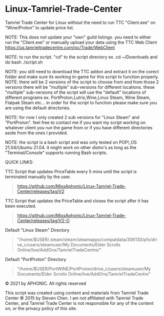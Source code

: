 # Linux-Tamriel-Trade-Center
Tamriel Trade Center for Linux without the need to run TTC "Client.exe" on "Wine/Proton" to update price list.

NOTE: This does not update your "own" guild listings. you need to either run the "Client.exe" or manually upload your data using the TTC Web Client https://us.tamrieltradecentre.com/pc/Trade/WebClient

NOTE: to run the script. "cd" to the script directory ex. cd ~/Downloads and do bash ./script.sh

NOTE: you still need to download the TTC addon and extract it on the corect folder and make sure its working in-game for this script to function properly.
NOTE: there will be 2 versions of the script to choose from and from those 2 versions there will be "multiple" sub-versions for different locations. these "multiple" sub-versions of the script will use the "default" locations of different programs ex. PortProton,Lutris,Wine,Linux Steam, Wine Steam, Flatpak Steam etc... in order for the script to function please make sure you are using the default directories.

NOTE: for now I only created 2 sub versions for "Linux Steam" and "PortProton". feel free to contact me if you want my script working on whatever client you run the game from or if you have different directories aside from the ones I provided.

NOTE: the script is a bash script and was only tested on POP!_OS 21.04/Ubuntu 21.04. it might work on other distro's as long as the "Terminal/Console" supports running Bash scripts.


QUICK LINKS:

TTC Script that updates PriceTable every 5 mins until the script is terminated manually by the user.
> https://github.com/MissAphonic/Linux-Tamriel-Trade-Center/releases/tag/V2


TTC Script that updates the PriceTable and closes the script after it has been executed.
> https://github.com/MissAphonic/Linux-Tamriel-Trade-Center/releases/tag/V2-O


Default "Linux Steam" Directory
> "/home/$USER/.steam/steam/steamapps/compatdata/306130/pfx/drive_c/users/steamuser/My Documents/Elder Scrolls Online/live/AddOns/TamrielTradeCentre/"

Default "PortProton" Directory
> "/home/$USER/PortWINE/PortProton/drive_c/users/steamuser/My Documents/Elder Scrolls Online/live/AddOns/TamrielTradeCentre"



© 2021 by APHONIC. All rights reserved

This script was created using content and materials from Tamriel Trade Center © 2015 by Steven Chen. I am not affiliated with Tamriel Trade Center, and Tamriel Trade Center is not responsible for any of the content on, or the privacy policy of this site.
